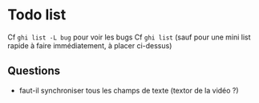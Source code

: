 # Todo list

Cf `ghi list -L bug` pour voir les bugs 
Cf `ghi list` (sauf pour une mini list rapide à faire immédiatement, à placer ci-dessus)

## Questions

* faut-il synchroniser tous les champs de texte (textor de la vidéo ?)
